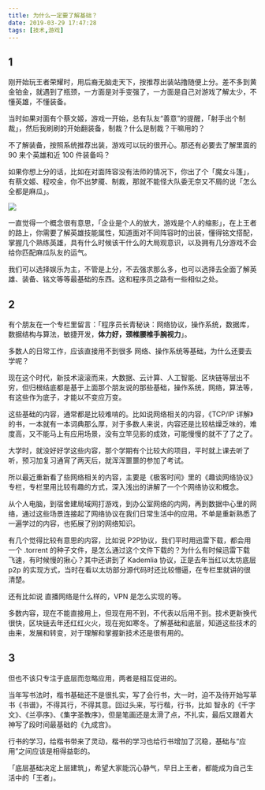 ```yaml
---
title: 为什么一定要了解基础？
date: 2019-03-29 17:47:28
tags: [技术,游戏]
---
```

## 1
刚开始玩王者荣耀时，用后裔无脑走天下，按推荐出装站撸随便上分。差不多到黄金铂金，就遇到了瓶颈，一方面是对手变强了，一方面是自己对游戏了解太少，不懂英雄，不懂装备。

当时如果对面有个蔡文姬，游戏一开始，总有队友“善意”的提醒，「射手出个制裁」，然后我刷刷的开始翻装备，制裁？什么是制裁？干嘛用的？

<!-- more -->

不了解装备，按照系统推荐出装，游戏可以玩的很开心。那还有必要去了解里面的 90 来个英雄和近 100 件装备吗？

如果你想上分的话，比如在对面阵容没有法师的情况下，你出了个「魔女斗篷」，有蔡文姬、程咬金，你不出梦魇、制裁，那就不能怪大队委无奈又不屑的说「怎么全都是麻瓜」。

![](https://i.imgur.com/JROyucU.png)

一直觉得一个概念很有意思，「企业是个人的放大，游戏是个人的缩影」，在上王者的路上，你需要了解英雄技能属性，知道面对不同阵容时的出装，懂得铭文搭配，掌握几个熟练英雄，具有什么时候该干什么的大局观意识，以及拥有几分游戏不会给你匹配麻瓜队友的运气。

我们可以选择娱乐为主，不管是上分，不去强求那么多，也可以选择去全面了解英雄、装备、铭文等等最基础的东西。这和程序员之路有一些相似之处。

## 2

有个朋友在一个专栏里留言：「程序员长青秘诀：网络协议，操作系统，数据库，数据结构与算法，敏捷开发，**体力好，颈椎腰椎手腕视力**」。

多数人的日常工作，应该直接用不到很多 网络、操作系统等基础，为什么还要去学呢？

现在这个时代，新技术滚滚而来，大数据、云计算、人工智能、区块链等层出不穷，但归根结底都是基于上面那个朋友说的那些基础，操作系统，网络，算法等，有这些作为底子，才能以不变应万变。

这些基础的内容，通常都是比较难啃的。比如说网络相关的内容，《TCP/IP 详解》的书，一本就有一本词典那么厚，对于多数人来说，内容还是比较枯燥乏味的，难度高，又不能马上有应用场景，没有立竿见影的成效，可能慢慢的就不了了之了。

大学时，就没好好学这些内容，那个学期有个比较大的项目，平时就上课去听了听，预习加复习通宵了两天后，就浑浑噩噩的参加了考试。

所以最近重新看了些网络相关的内容，主要是《极客时间》里的《趣谈网络协议》专栏，专栏里用比较有趣的方式，深入浅出的讲解了一个个网络协议和概念。

从个人电脑，到宿舍建局域网打游戏，到办公室网络的内网，再到数据中心里的网络，通过这些场景连接起了网络协议在我们日常生活中的应用。不单是重新熟悉了一遍学过的内容，也拓展了别的网络知识。

有几个觉得比较有意思的内容，比如说 P2P协议，我们平时用迅雷下载，都会用一个 .torrent 的种子文件，是怎么通过这个文件下载的？为什么有时候迅雷下载飞速，有时候慢的揪心？其中还讲到了 Kademlia 协议，正是去年当红以太坊底层 p2p 的实现方式，当时在看以太坊部分源代码时还比较懵逼，在专栏里就讲的很清楚。

还有比如说 直播网络是什么样的，VPN 是怎么实现的等。

多数内容，现在不能直接用上，但现在用不到，不代表以后用不到。技术更新换代很快，区块链去年还红红火火，现在宛如寒冬。了解基础和底层，知道这些技术的由来，发展和转变，对于理解和掌握新技术还是很有用的。

## 3
但也不该只专注于底层而忽略应用，两者是相互促进的。

当年写书法时，楷书基础还不是很扎实，写了会行书，大一时，迫不及待开始写草书《书谱》，不得其行，不得其意。回过头来，写行楷，行书，比如 智永的《千字文》、《兰亭序》、《集字圣教序》，但是笔画还是太滑了点，不扎实，最后又跟着大神写了段时间最基础的《九成宫》。

行书的学习，给楷书带来了灵动，楷书的学习也给行书增加了沉稳，基础与“应用”之间应该是相得益彰的。

 「底层基础决定上层建筑」，希望大家能沉心静气，早日上王者，都能成为自己生活中的「王者」。
